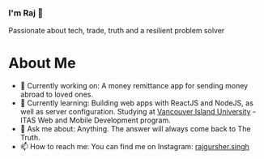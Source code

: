 ### I'm Raj 👋

Passionate about tech, trade, truth and a resilient problem solver

# About Me

- 🔭 Currently working on: A money remittance app for sending money abroad to loved ones.
- 🌱 Currently learning: Building web apps with ReactJS and NodeJS, as well as server configuration. Studying at [Vancouver Island University](https://www.viu.ca/programs/trades-applied-technology/information-technology-and-applied-systems-systems) - ITAS Web and Mobile Development program.
- 💬 Ask me about: Anything. The answer will always come back to The Truth.
- 📫 How to reach me: You can find me on Instagram: [rajgursher.singh](https://www.instagram.com/rajgurshersingh/)
